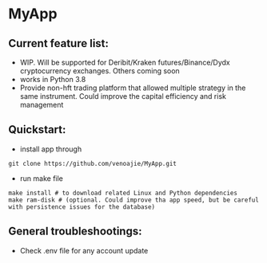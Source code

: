 # MyApp

## Current feature list:

- WIP. Will be supported for Deribit/Kraken futures/Binance/Dydx cryptocurrency exchanges. Others coming soon
- works in Python 3.8
- Provide non-hft trading platform that allowed multiple strategy in the same instrument. Could improve the capital efficiency and risk management

## Quickstart:
- install app  through 
```shell 
git clone https://github.com/venoajie/MyApp.git
``` 
- run make file

```shell 
make install # to download related Linux and Python dependencies
make ram-disk # (optional. Could improve tha app speed, but be careful with persistence issues for the database)
``` 

## General troubleshootings:

- Check .env file for any account update

